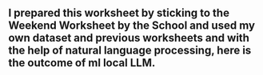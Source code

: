 

## I prepared this worksheet by sticking to the Weekend Worksheet by the School and used my own dataset and previous worksheets and with the help of natural language processing, here is the outcome of ml local LLM.
